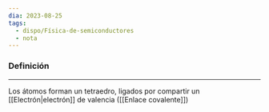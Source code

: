 ```yaml
---
dia: 2023-08-25
tags:
  - dispo/Física-de-semiconductores
  - nota
---
```

### Definición
---
Los átomos forman un tetraedro, ligados por compartir un [[Electrón|electrón]] de valencia ([[Enlace covalente]])